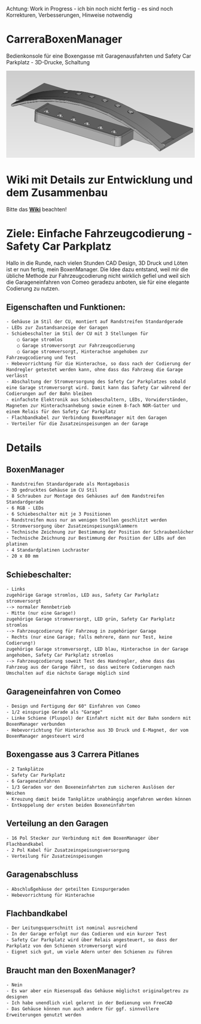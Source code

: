 Achtung: Work in Progress - ich bin noch nicht fertig - es sind noch Korrekturen, Verbesserungen, Hinweise notwendig

# CarreraBoxenManager
Bedienkonsole für eine Boxengasse mit Garagenausfahrten und Safety Car Parkplatz - 3D-Drucke, Schaltung

![3D-Ansicht](https://raw.githubusercontent.com/spitzlbergerj/CarreraBoxenManager/main/images/AnsichtVorne.png)  


# Wiki mit Details zur Entwicklung und dem Zusammenbau
Bitte das **[Wiki](https://github.com/spitzlbergerj/CarreraBoxenManager/wiki)** beachten! 


# Ziele: Einfache Fahrzeugcodierung - Safety Car Parkplatz

Hallo in die Runde,
nach vielen Stunden CAD Design, 3D Druck und Löten ist er nun fertig, mein BoxenManager. Die Idee dazu entstand, weil mir die übliche Methode zur Fahrzeugcodierung nicht wirklich gefiel und weil sich die Garageneinfahren von Comeo geradezu anboten, sie für eine elegante Codierung zu nutzen.

## Eigenschaften und Funktionen:
	- Gehäuse im Stil der CU, montiert auf Randstreifen Standardgerade
	- LEDs zur Zustandsanzeige der Garagen
	- Schiebeschalter im Stil der CU mit 3 Stellungen für
		○ Garage stromlos
		○ Garage stromversorgt zur Fahrzeugcodierung
		○ Garage stromversorgt, Hinterachse angehoben zur Fahrzeugcodierung und Test
	- Hebevorrichtung für die Hinterachse, so dass nach der Codierung der Handregler getestet werden kann, ohne dass das Fahrzeug die Garage verlässt
	- Abschaltung der Stromversorgung des Safety Car Parkplatzes sobald eine Garage stromversorgt wird. Damit kann das Safety Car während der Codierungen auf der Bahn bleiben
	- einfachste Elektronik aus Schiebeschaltern, LEDs, Vorwiderständen, Magneten zur Hinterachsanhebung sowie einem 8-fach NOR-Gatter und einem Relais für den Safety Car Parkplatz 
	- Flachbandkabel zur Verbindung BoxenManager mit den Garagen
	- Verteiler für die Zusatzeinspeisungen an der Garage

# Details

## BoxenManager
	- Randstreifen Standardgerade als Montagebasis
	- 3D gedrucktes Gehäuse im CU Stil
	- 8 Schrauben zur Montage des Gehäuses auf dem Randstreifen Standardgerade 
	- 6 RGB - LEDs
	- 6 Schiebeschalter mit je 3 Positionen
	- Randstreifen muss nur an wenigen Stellen geschlitzt werden
	- Stromversorgung über Zusatzeinspeisungsklammern
	- Technische Zeichnung zur Bestimmung der Position der Schraubenlöcher
	- Technische Zeichnung zur Bestimmung der Position der LEDs auf den platinen
	- 4 Standardplatinen Lochraster 
	- 20 x 80 mm

## Schiebeschalter:
	- Links
	zugehörige Garage stromlos, LED aus, Safety Car Parkplatz stromversorgt
	--> normaler Rennbetrieb 
	- Mitte (nur eine Garage!) 
	zugehörige Garage stromversorgt, LED grün, Safety Car Parkplatz stromlos
	--> Fahrzeugcodierung für Fahrzeug in zugehöriger Garage
	- Rechts (nur eine Garage; falls mehrere, dann nur Test, keine Codierung!)
	zugehörige Garage stromversorgt, LED blau, Hinterachse in der Garage angehoben, Safety Car Parkplatz stromlos
	--> Fahrzeugcodierung soweit Test des Handregler, ohne dass das Fahrzeug aus der Garage fährt, so dass weitere Codierungen nach Umschalten auf die nächste Garage möglich sind

## Garageneinfahren von Comeo
	- Design und Fertigung der 60° Einfahren von Comeo
	- 1/2 einspurige Gerade als "Garage"
	- Linke Schiene (Pluspol) der Einfahrt nicht mit der Bahn sondern mit BoxenManager verbunden
	- Hebevorrichtung für Hinterachse aus 3D Druck und E-Magnet, der vom BoxenManager angesteuert wird

## Boxengasse aus 3 Carrera Pitlanes
	- 2 Tankplätze
	- Safety Car Parkplatz 
	- 6 Garageneinfahren
	- 1/3 Geraden vor den Boxeneinfahrten zum sicheren Auslösen der Weichen 
	- Kreuzung damit beide Tankplätze unabhängig angefahren werden können 
	- Entkoppelung der ersten beiden Boxeneinfahrten

## Verteilung an den Garagen
	- 16 Pol Stecker zur Verbindung mit dem BoxenManager über Flachbandkabel
	- 2 Pol Kabel für Zusatzeinspeisungsversorgung 
	- Verteilung für Zusatzeinspeisungen 

## Garagenabschluss
	- Abschlußgehäuse der geteilten Einspurgeraden
	- Hebevorrichtung für Hinterachse

## Flachbandkabel
	- Der Leitungsquerschnitt ist nominal ausreichend
	- In der Garage erfolgt nur das Codieren und ein kurzer Test
	- Safety Car Parkplatz wird über Relais angesteuert, so dass der Parkplatz von den Schienen stromversorgt wird
	- Eignet sich gut, um viele Adern unter den Schienen zu führen

## Braucht man den BoxenManager?
	- Nein
	- Es war aber ein Riesenspaß das Gehäuse möglichst originalgetreu zu designen
	- Ich habe unendlich viel gelernt in der Bedienung von FreeCAD
	- Das Gehäuse können nun auch andere für ggf. sinnvollere Erweiterungen genutzt werden

